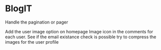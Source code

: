 # BlogIT
Handle the pagination or pager

Add the user image option on homepage
Image icon in the comments for each user.
See if the email existance check is possible
try to compress the images for the user profile